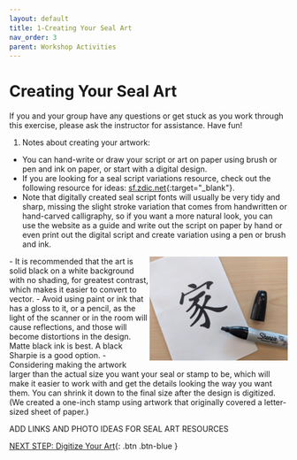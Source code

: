 ```yaml
---
layout: default
title: 1-Creating Your Seal Art
nav_order: 3
parent: Workshop Activities
---
```

# Creating Your Seal Art

If you and your group have any questions or get stuck as you work through this exercise, please ask the instructor for assistance.  Have fun!

1. Notes about creating your artwork:
- You can hand-write or draw your script or art on paper using brush or pen and ink on paper, or start with a digital design.
- If you are looking for a seal script variations resource, check out the following resource for ideas: [sf.zdic.net](https://sf.zdic.net/){:target="_blank"}.
- Note that digitally created seal script fonts will usually be very tidy and sharp, missing the slight stroke variation that comes from handwritten or hand-carved calligraphy, so if you want a more natural look, you can use the website as a guide and write out the script on paper by hand or even print out the digital script and create variation using a pen or brush and ink.
 <img src="images/10.sharpie.jpg" style="width:250px;float:right;" alt="character for family in mandarin, 家, jia, written in large font with a sharpie">
- It is recommended that the art is solid black on a white background with no shading, for greatest contrast, which makes it easier to convert to vector. 
- Avoid using paint or ink that has a gloss to it, or a pencil, as the light of the scanner or in the room will cause reflections, and those will become distortions in the design. Matte black ink is best. A black Sharpie is a good option.
- Considering making the artwork larger than the actual size you want your seal or stamp to be, which will make it easier to work with and get the details looking the way you want them. You can shrink it down to the final size after the design is digitized. (We created a one-inch stamp using artwork that originally covered a letter-sized sheet of paper.)

 ADD LINKS AND PHOTO IDEAS FOR SEAL ART RESOURCES                                                                                                                
                                                                                                                      
                                                                                                                     
[NEXT STEP: Digitize Your Art](digitize-art.html){: .btn .btn-blue }
